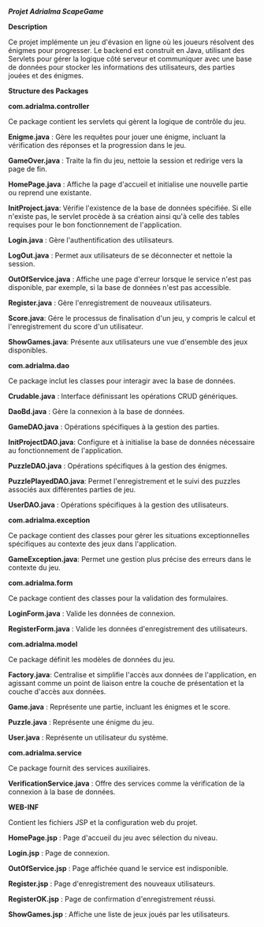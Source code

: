 ***Projet Adrialma ScapeGame***

**Description**

Ce projet implémente un jeu d'évasion en ligne où les joueurs résolvent des énigmes pour progresser. Le backend est construit en Java, utilisant des Servlets pour gérer la logique côté serveur et communiquer avec une base de données pour stocker les informations des utilisateurs, des parties jouées et des énigmes.

**Structure des Packages**

**com.adrialma.controller**

Ce package contient les servlets qui gèrent la logique de contrôle du jeu.

**Enigme.java** : Gère les requêtes pour jouer une énigme, incluant la vérification des réponses et la progression dans le jeu.

**GameOver.java** : Traite la fin du jeu, nettoie la session et redirige vers la page de fin.

**HomePage.java** : Affiche la page d'accueil et initialise une nouvelle partie ou reprend une existante.

**InitProject.java**: Vérifie l'existence de la base de données spécifiée. Si elle n'existe pas, le servlet procède à sa création ainsi qu'à celle des tables requises pour le bon fonctionnement de l'application.

**Login.java** : Gère l'authentification des utilisateurs.

**LogOut.java** : Permet aux utilisateurs de se déconnecter et nettoie la session.

**OutOfService.java** : Affiche une page d'erreur lorsque le service n'est pas disponible, par exemple, si la base de données n'est pas accessible.

**Register.java** : Gère l'enregistrement de nouveaux utilisateurs.

**Score.java**: Gére le processus de finalisation d'un jeu, y compris le calcul et l'enregistrement du score d'un utilisateur. 

**ShowGames.java**: Présente aux utilisateurs une vue d'ensemble des jeux disponibles. 

**com.adrialma.dao**

Ce package inclut les classes pour interagir avec la base de données.

**Crudable.java** : Interface définissant les opérations CRUD génériques.

**DaoBd.java** : Gère la connexion à la base de données.

**GameDAO.java** : Opérations spécifiques à la gestion des parties.

**InitProjectDAO.java**: Configure et à initialise la base de données nécessaire au fonctionnement de l'application. 

**PuzzleDAO.java** : Opérations spécifiques à la gestion des énigmes.

**PuzzlePlayedDAO.java**: Permet l'enregistrement et le suivi des puzzles associés aux différentes parties de jeu.

**UserDAO.java** : Opérations spécifiques à la gestion des utilisateurs.

**com.adrialma.exception**

Ce package contient des classes pour gérer les situations exceptionnelles spécifiques au contexte des jeux dans l'application. 

**GameException.java**: Permet une gestion plus précise des erreurs dans le contexte du jeu.

**com.adrialma.form**

Ce package contient des classes pour la validation des formulaires.

**LoginForm.java** : Valide les données de connexion.

**RegisterForm.java** : Valide les données d'enregistrement des utilisateurs.

**com.adrialma.model**

Ce package définit les modèles de données du jeu.

**Factory.java**: Centralise et simplifie l'accès aux données de l'application, en agissant comme un point de liaison entre la couche de présentation et la couche d'accès aux données. 

**Game.java** : Représente une partie, incluant les énigmes et le score.

**Puzzle.java** : Représente une énigme du jeu.

**User.java** : Représente un utilisateur du système.

**com.adrialma.service**

Ce package fournit des services auxiliaires.

**VerificationService.java** : Offre des services comme la vérification de la connexion à la base de données.

**WEB-INF**

Contient les fichiers JSP et la configuration web du projet.

**HomePage.jsp** : Page d'accueil du jeu avec sélection du niveau.

**Login.jsp** : Page de connexion.

**OutOfService.jsp** : Page affichée quand le service est indisponible.

**Register.jsp** : Page d'enregistrement des nouveaux utilisateurs.

**RegisterOK.jsp** : Page de confirmation d'enregistrement réussi.

**ShowGames.jsp** : Affiche une liste de jeux joués par les utilisateurs.
